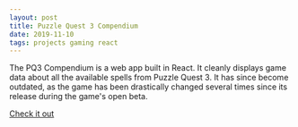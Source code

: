 ```yaml
---
layout: post
title: Puzzle Quest 3 Compendium
date: 2019-11-10
tags: projects gaming react
---
```


The PQ3 Compendium is a web app built in React. It cleanly displays game data about all the available spells from Puzzle Quest 3. It has since become outdated, as the game has been drastically changed several times since its release during the game's open beta.

[Check it out](https://pq3-compendium.vercel.app)




